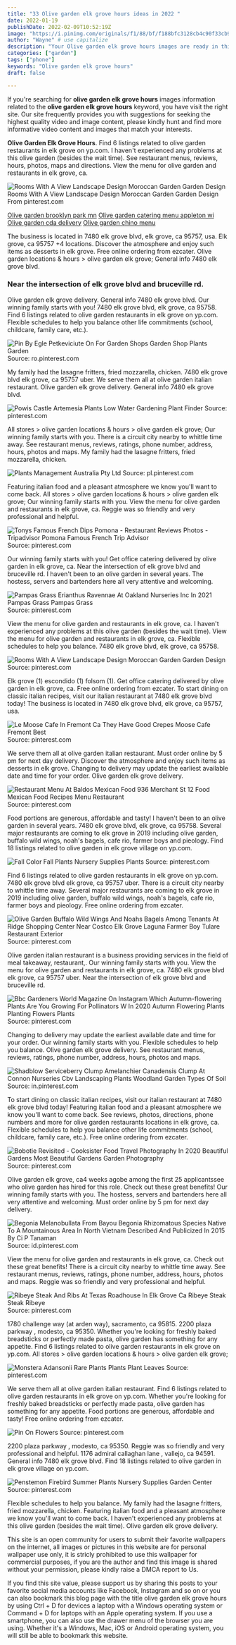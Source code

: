 ```yaml
---
title: "33 Olive garden elk grove hours ideas in 2022 "
date: 2022-01-19
publishDate: 2022-02-09T10:52:19Z
image: "https://i.pinimg.com/originals/f1/88/bf/f188bfc3128cb4c90f33cb9819db01f6.jpg"
author: "Wayne" # use capitalize
description: "Your Olive garden elk grove hours images are ready in this website. Olive garden elk grove hours are a topic that is being searched for and liked by netizens today. You can Find and Download the Olive garden elk grove hours files here. Find and Download all free photos."
categories: ["garden"]
tags: ["phone"]
keywords: "Olive garden elk grove hours"
draft: false

---
```


If you're searching for **olive garden elk grove hours** images information related to the **olive garden elk grove hours** keyword, you have visit the right  site.  Our site frequently  provides you with  suggestions  for seeking  the highest  quality video and image  content, please kindly hunt and find more informative video content and images  that match your interests.

**Olive Garden Elk Grove Hours**. Find 6 listings related to olive garden restaurants in elk grove on yp.com. I haven&#039;t experienced any problems at this olive garden (besides the wait time). See restaurant menus, reviews, hours, photos, maps and directions. View the menu for olive garden and restaurants in elk grove, ca.

![Rooms With A View Landscape Design Moroccan Garden Garden Design](https://i.pinimg.com/originals/43/43/83/434383a4231b60e91e36e93ce9949953.jpg "Rooms With A View Landscape Design Moroccan Garden Garden Design")
Rooms With A View Landscape Design Moroccan Garden Garden Design From pinterest.com

[Olive garden brooklyn park mn](/olive-garden-brooklyn-park-mn/)
[Olive garden catering menu appleton wi](/olive-garden-catering-menu-appleton-wi/)
[Olive garden cda delivery](/olive-garden-cda-delivery/)
[Olive garden chino menu](/olive-garden-chino-menu/)

The business is located in 7480 elk grove blvd, elk grove, ca 95757, usa. Elk grove, ca 95757 +4 locations. Discover the atmosphere and enjoy such items as desserts in elk grove. Free online ordering from ezcater. Olive garden locations &amp; hours &gt; olive garden elk grove; General info 7480 elk grove blvd.

### Near the intersection of elk grove blvd and bruceville rd.

Olive garden elk grove delivery. General info 7480 elk grove blvd. Our winning family starts with you! 7480 elk grove blvd, elk grove, ca 95758. Find 6 listings related to olive garden restaurants in elk grove on yp.com. Flexible schedules to help you balance other life commitments (school, childcare, family care, etc.).


![Pin By Egle Petkeviciute On For Garden Shops Garden Shop Plants Garden](https://i.pinimg.com/originals/42/24/1c/42241c286eaad8db88bf5d080edf180a.jpg "Pin By Egle Petkeviciute On For Garden Shops Garden Shop Plants Garden")
Source: ro.pinterest.com

My family had the lasagne fritters, fried mozzarella, chicken. 7480 elk grove blvd elk grove, ca 95757 uber. We serve them all at olive garden italian restaurant. Olive garden elk grove delivery. General info 7480 elk grove blvd.

![Powis Castle Artemesia Plants Low Water Gardening Plant Finder](https://i.pinimg.com/564x/fc/3f/8d/fc3f8d610e948970fb2be1be9f944335.jpg "Powis Castle Artemesia Plants Low Water Gardening Plant Finder")
Source: pinterest.com

All stores &gt; olive garden locations &amp; hours &gt; olive garden elk grove; Our winning family starts with you. There is a circuit city nearby to whittle time away. See restaurant menus, reviews, ratings, phone number, address, hours, photos and maps. My family had the lasagne fritters, fried mozzarella, chicken.

![Plants Management Australia Pty Ltd](https://i.pinimg.com/736x/87/40/ca/8740ca52d3d399459da50bc9037db97f--new-growth-colouring-in.jpg "Plants Management Australia Pty Ltd")
Source: pl.pinterest.com

Featuring italian food and a pleasant atmosphere we know you&#039;ll want to come back. All stores &gt; olive garden locations &amp; hours &gt; olive garden elk grove; Our winning family starts with you. View the menu for olive garden and restaurants in elk grove, ca. Reggie was so friendly and very professional and helpful.

![Tonys Famous French Dips Pomona - Restaurant Reviews Photos - Tripadvisor Pomona Famous French Trip Advisor](https://i.pinimg.com/564x/62/67/e8/6267e81a6b4e64a76cddceeb396ab748.jpg "Tonys Famous French Dips Pomona - Restaurant Reviews Photos - Tripadvisor Pomona Famous French Trip Advisor")
Source: pinterest.com

Our winning family starts with you! Get office catering delivered by olive garden in elk grove, ca. Near the intersection of elk grove blvd and bruceville rd. I haven&#039;t been to an olive garden in several years. The hostess, servers and bartenders here all very attentive and welcoming.

![Pampas Grass Erianthus Ravennae At Oakland Nurseries Inc In 2021 Pampas Grass Pampas Grass](https://i.pinimg.com/originals/78/b5/b6/78b5b6c0960db6b3eb2262820b11e481.png "Pampas Grass Erianthus Ravennae At Oakland Nurseries Inc In 2021 Pampas Grass Pampas Grass")
Source: pinterest.com

View the menu for olive garden and restaurants in elk grove, ca. I haven&#039;t experienced any problems at this olive garden (besides the wait time). View the menu for olive garden and restaurants in elk grove, ca. Flexible schedules to help you balance. 7480 elk grove blvd, elk grove, ca 95758.

![Rooms With A View Landscape Design Moroccan Garden Garden Design](https://i.pinimg.com/originals/43/43/83/434383a4231b60e91e36e93ce9949953.jpg "Rooms With A View Landscape Design Moroccan Garden Garden Design")
Source: pinterest.com

Elk grove (1) escondido (1) folsom (1). Get office catering delivered by olive garden in elk grove, ca. Free online ordering from ezcater. To start dining on classic italian recipes, visit our italian restaurant at 7480 elk grove blvd today! The business is located in 7480 elk grove blvd, elk grove, ca 95757, usa.

![Le Moose Cafe In Fremont Ca They Have Good Crepes Moose Cafe Fremont Best](https://i.pinimg.com/originals/e3/b7/ea/e3b7ea41d5d03169629c8d38223b7591.jpg "Le Moose Cafe In Fremont Ca They Have Good Crepes Moose Cafe Fremont Best")
Source: pinterest.com

We serve them all at olive garden italian restaurant. Must order online by 5 pm for next day delivery. Discover the atmosphere and enjoy such items as desserts in elk grove. Changing to delivery may update the earliest available date and time for your order. Olive garden elk grove delivery.

![Restaurant Menu At Baldos Mexican Food 936 Merchant St 12 Food Mexican Food Recipes Menu Restaurant](https://i.pinimg.com/736x/2f/de/51/2fde515d6c888a6bb012dc16a494bab0--bay-area-mexicans.jpg "Restaurant Menu At Baldos Mexican Food 936 Merchant St 12 Food Mexican Food Recipes Menu Restaurant")
Source: pinterest.com

Food portions are generous, affordable and tasty! I haven&#039;t been to an olive garden in several years. 7480 elk grove blvd, elk grove, ca 95758. Several major restaurants are coming to elk grove in 2019 including olive garden, buffalo wild wings, noah&#039;s bagels, cafe rio, farmer boys and pieology. Find 18 listings related to olive garden in elk grove village on yp.com.

![Fall Color Fall Plants Nursery Supplies Plants](https://i.pinimg.com/originals/4d/e6/c8/4de6c83cf73f85176bd0c74e53a7ec67.jpg "Fall Color Fall Plants Nursery Supplies Plants")
Source: pinterest.com

Find 6 listings related to olive garden restaurants in elk grove on yp.com. 7480 elk grove blvd elk grove, ca 95757 uber. There is a circuit city nearby to whittle time away. Several major restaurants are coming to elk grove in 2019 including olive garden, buffalo wild wings, noah&#039;s bagels, cafe rio, farmer boys and pieology. Free online ordering from ezcater.

![Olive Garden Buffalo Wild Wings And Noahs Bagels Among Tenants At Ridge Shopping Center Near Costco Elk Grove Laguna Farmer Boy Tulare Restaurant Exterior](https://i.pinimg.com/474x/49/d5/1c/49d51cd13d83c44d01e2994dc4e17c3b.jpg "Olive Garden Buffalo Wild Wings And Noahs Bagels Among Tenants At Ridge Shopping Center Near Costco Elk Grove Laguna Farmer Boy Tulare Restaurant Exterior")
Source: pinterest.com

Olive garden italian restaurant is a business providing services in the field of meal takeaway, restaurant,. Our winning family starts with you. View the menu for olive garden and restaurants in elk grove, ca. 7480 elk grove blvd elk grove, ca 95757 uber. Near the intersection of elk grove blvd and bruceville rd.

![Bbc Gardeners World Magazine On Instagram Which Autumn-flowering Plants Are You Growing For Pollinators W In 2020 Autumn Flowering Plants Planting Flowers Plants](https://i.pinimg.com/originals/aa/a0/dc/aaa0dc9f383cc3e360c699c1dd7e1ab8.jpg "Bbc Gardeners World Magazine On Instagram Which Autumn-flowering Plants Are You Growing For Pollinators W In 2020 Autumn Flowering Plants Planting Flowers Plants")
Source: pinterest.com

Changing to delivery may update the earliest available date and time for your order. Our winning family starts with you. Flexible schedules to help you balance. Olive garden elk grove delivery. See restaurant menus, reviews, ratings, phone number, address, hours, photos and maps.

![Shadblow Serviceberry Clump Amelanchier Canadensis Clump At Connon Nurseries Cbv Landscaping Plants Woodland Garden Types Of Soil](https://i.pinimg.com/474x/41/54/12/41541242f275229570594130276de5ac.jpg "Shadblow Serviceberry Clump Amelanchier Canadensis Clump At Connon Nurseries Cbv Landscaping Plants Woodland Garden Types Of Soil")
Source: in.pinterest.com

To start dining on classic italian recipes, visit our italian restaurant at 7480 elk grove blvd today! Featuring italian food and a pleasant atmosphere we know you&#039;ll want to come back. See reviews, photos, directions, phone numbers and more for olive garden restaurants locations in elk grove, ca. Flexible schedules to help you balance other life commitments (school, childcare, family care, etc.). Free online ordering from ezcater.

![Bobotie Revisited - Cooksister Food Travel Photography In 2020 Beautiful Gardens Most Beautiful Gardens Garden Photography](https://i.pinimg.com/474x/c2/88/0e/c2880efc93973cbd278a44097fcc7d7c.jpg "Bobotie Revisited - Cooksister Food Travel Photography In 2020 Beautiful Gardens Most Beautiful Gardens Garden Photography")
Source: pinterest.com

Olive garden elk grove, ca4 weeks agobe among the first 25 applicantssee who olive garden has hired for this role. Check out these great benefits! Our winning family starts with you. The hostess, servers and bartenders here all very attentive and welcoming. Must order online by 5 pm for next day delivery.

![Begonia Melanobullata From Bayou Begonia Rhizomatous Species Native To A Mountainous Area In North Vietnam Described And Publicized In 2015 By Ci P Tanaman](https://i.pinimg.com/474x/f9/c2/60/f9c26026751c8d2b2320096c2567ddff.jpg "Begonia Melanobullata From Bayou Begonia Rhizomatous Species Native To A Mountainous Area In North Vietnam Described And Publicized In 2015 By Ci P Tanaman")
Source: id.pinterest.com

View the menu for olive garden and restaurants in elk grove, ca. Check out these great benefits! There is a circuit city nearby to whittle time away. See restaurant menus, reviews, ratings, phone number, address, hours, photos and maps. Reggie was so friendly and very professional and helpful.

![Ribeye Steak And Ribs At Texas Roadhouse In Elk Grove Ca Ribeye Steak Steak Ribeye](https://i.pinimg.com/736x/3e/e6/5a/3ee65aef0b72e8f3ab733107e5a4ea07--ribeye-steak-steaks.jpg "Ribeye Steak And Ribs At Texas Roadhouse In Elk Grove Ca Ribeye Steak Steak Ribeye")
Source: pinterest.com

1780 challenge way (at arden way), sacramento, ca 95815. 2200 plaza parkway , modesto, ca 95350. Whether you&#039;re looking for freshly baked breadsticks or perfectly made pasta, olive garden has something for any appetite. Find 6 listings related to olive garden restaurants in elk grove on yp.com. All stores &gt; olive garden locations &amp; hours &gt; olive garden elk grove;

![Monstera Adansonii Rare Plants Plants Plant Leaves](https://i.pinimg.com/originals/12/8c/c5/128cc56e12cccba9c298a48b022b5e29.jpg "Monstera Adansonii Rare Plants Plants Plant Leaves")
Source: pinterest.com

We serve them all at olive garden italian restaurant. Find 6 listings related to olive garden restaurants in elk grove on yp.com. Whether you&#039;re looking for freshly baked breadsticks or perfectly made pasta, olive garden has something for any appetite. Food portions are generous, affordable and tasty! Free online ordering from ezcater.

![Pin On Flowers](https://i.pinimg.com/originals/64/80/ce/6480ce28c3a4300c87285f5a5ec712be.jpg "Pin On Flowers")
Source: pinterest.com

2200 plaza parkway , modesto, ca 95350. Reggie was so friendly and very professional and helpful. 1176 admiral callaghan lane , vallejo, ca 94591. General info 7480 elk grove blvd. Find 18 listings related to olive garden in elk grove village on yp.com.

![Penstemon Firebird Summer Plants Nursery Supplies Garden Center](https://i.pinimg.com/originals/f1/88/bf/f188bfc3128cb4c90f33cb9819db01f6.jpg "Penstemon Firebird Summer Plants Nursery Supplies Garden Center")
Source: pinterest.com

Flexible schedules to help you balance. My family had the lasagne fritters, fried mozzarella, chicken. Featuring italian food and a pleasant atmosphere we know you&#039;ll want to come back. I haven&#039;t experienced any problems at this olive garden (besides the wait time). Olive garden elk grove delivery.

This site is an open community for users to submit their favorite wallpapers on the internet, all images or pictures in this website are for personal wallpaper use only, it is stricly prohibited to use this wallpaper for commercial purposes, if you are the author and find this image is shared without your permission, please kindly raise a DMCA report to Us.

If you find this site value, please support us by sharing this posts to your favorite social media accounts like Facebook, Instagram and so on or you can also bookmark this blog page with the title olive garden elk grove hours by using Ctrl + D for devices a laptop with a Windows operating system or Command + D for laptops with an Apple operating system. If you use a smartphone, you can also use the drawer menu of the browser you are using. Whether it's a Windows, Mac, iOS or Android operating system, you will still be able to bookmark this website.
